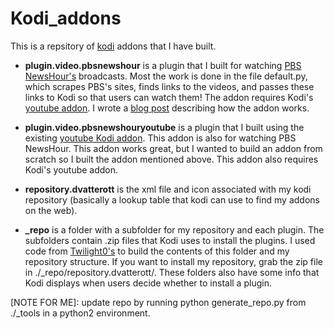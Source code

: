# Kodi_addons
This is a repsitory of [kodi](https://kodi.tv/) addons that I have built.

* **plugin.video.pbsnewshour** is a plugin that I built for watching [PBS NewsHour's](http://www.pbs.org/newshour/videos/) broadcasts. Most the work is done in the file default.py, which scrapes PBS's sites, finds links to the videos, and passes these links to Kodi so that users can watch them! The addon requires Kodi's [youtube addon](http://kodi.wiki/view/Add-on:YouTube). I wrote a [blog post](http://www.danvatterott.com/blog/2017/03/11/my-first-kodi-addon-pbs-newshour/) describing how the addon works.

* **plugin.video.pbsnewshouryoutube** is a plugin that I built using the existing [youtube Kodi addon](http://kodi.wiki/view/Add-on:YouTube). This addon is also for watching PBS NewsHour. This addon works great, but I wanted to build an addon from scratch so I built the addon mentioned above. This addon also requires Kodi's youtube addon.

* **repository.dvatterott** is the xml file and icon associated with my kodi repository (basically a lookup table that kodi can use to find my addons on the web).

* **_repo** is a folder with a subfolder for my repository and each plugin. The subfolders contain .zip files that Kodi uses to install the plugins. I used code from [Twilight0's](https://github.com/Twilight0/Repository-Bootstrapper) to build the contents of this folder and my repository structure. If you want to install my repository, grab the zip file in ./\_repo/repository.dvatterott/. These folders also have some info that Kodi displays when users decide whether to install a plugin.

[NOTE FOR ME]: update repo by running python generate_repo.py from ./_tools in a python2 environment.
